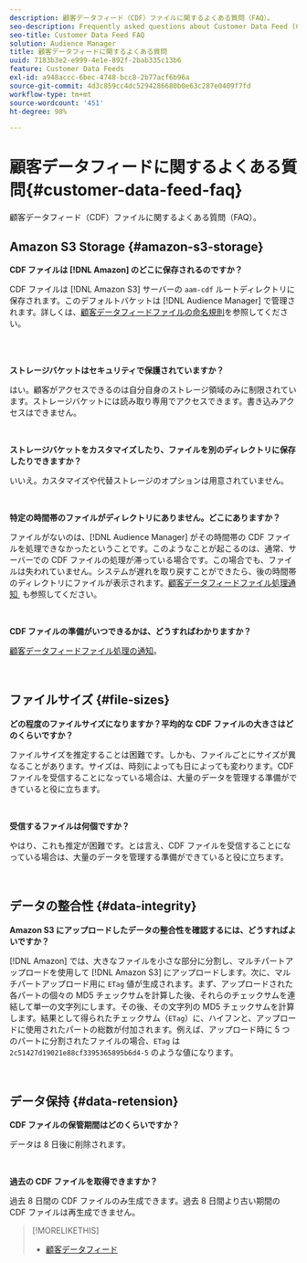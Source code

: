 ```yaml
---
description: 顧客データフィード（CDF）ファイルに関するよくある質問（FAQ）。
seo-description: Frequently asked questions about Customer Data Feed (CDF) files.
seo-title: Customer Data Feed FAQ
solution: Audience Manager
title: 顧客データフィードに関するよくある質問
uuid: 7183b3e2-e999-4e1e-892f-2bab335c13b6
feature: Customer Data Feeds
exl-id: a948accc-6bec-4748-bcc8-2b77acf6b96a
source-git-commit: 4d3c859cc4dc5294286680b0e63c287e0409f7fd
workflow-type: tm+mt
source-wordcount: '451'
ht-degree: 98%

---
```


# 顧客データフィードに関するよくある質問{#customer-data-feed-faq}

顧客データフィード（CDF）ファイルに関するよくある質問（FAQ）。

## Amazon S3 Storage {#amazon-s3-storage}

**CDF ファイルは [!DNL Amazon] のどこに保存されるのですか？**

CDF ファイルは [!DNL Amazon S3] サーバーの `aam-cdf` ルートディレクトリに保存されます。このデフォルトバケットは [!DNL Audience Manager] で管理されます。詳しくは、[顧客データフィードファイルの命名規則](../features/cdf-files.md#cdf-naming-conventions)を参照してください。

<br> 

**ストレージバケットはセキュリティで保護されていますか？**

はい。顧客がアクセスできるのは自分自身のストレージ領域のみに制限されています。ストレージバケットには読み取り専用でアクセスできます。書き込みアクセスはできません。

<br>

**ストレージバケットをカスタマイズしたり、ファイルを別のディレクトリに保存したりできますか？**

いいえ。カスタマイズや代替ストレージのオプションは用意されていません。

<br>

**特定の時間帯のファイルがディレクトリにありません。どこにありますか？**

ファイルがないのは、[!DNL Audience Manager] がその時間帯の CDF ファイルを処理できなかったということです。このようなことが起こるのは、通常、サーバーでの CDF ファイルの処理が滞っている場合です。この場合でも、ファイルは失われていません。システムが遅れを取り戻すことができたら、後の時間帯のディレクトリにファイルが表示されます。[&#x200B; 顧客データフィードファイル処理通知 &#x200B;](../features/cdf-files.md#cdf-file-processing-notifications) も参照してください。

<br>

**CDF ファイルの準備がいつできるかは、どうすればわかりますか？**

[顧客データフィードファイル処理の通知](../features/cdf-files.md#cdf-file-processing-notifications)。

<br>

## ファイルサイズ {#file-sizes}

**どの程度のファイルサイズになりますか？平均的な CDF ファイルの大きさはどのくらいですか？**

ファイルサイズを推定することは困難です。しかも、ファイルごとにサイズが異なることがあります。サイズは、時刻によっても日によっても変わります。CDF ファイルを受信することになっている場合は、大量のデータを管理する準備ができていると役に立ちます。

<br>

**受信するファイルは何個ですか？**

やはり、これも推定が困難です。とは言え、CDF ファイルを受信することになっている場合は、大量のデータを管理する準備ができていると役に立ちます。

<br>

## データの整合性 {#data-integrity}

**Amazon S3 にアップロードしたデータの整合性を確認するには、どうすればよいですか？**

[!DNL Amazon] では、大きなファイルを小さな部分に分割し、マルチパートアップロードを使用して [!DNL Amazon S3] にアップロードします。次に、マルチパートアップロード用に `ETag` 値が生成されます。まず、アップロードされた各パートの個々の MD5 チェックサムを計算した後、それらのチェックサムを連結して単一の文字列にします。その後、その文字列の MD5 チェックサムを計算します。結果として得られたチェックサム（`ETag`）に、ハイフンと、アップロードに使用されたパートの総数が付加されます。例えば、アップロード時に 5 つのパートに分割されたファイルの場合、`ETag` は `2c51427d19021e88cf3395365895b6d4-5` のような値になります。

<br>

## データ保持 {#data-retension}

**CDF ファイルの保管期間はどのくらいですか？**

データは 8 日後に削除されます。

<br>

**過去の CDF ファイルを取得できますか？**

過去 8 日間の CDF ファイルのみ生成できます。過去 8 日間より古い期間の CDF ファイルは再生成できません。

>[!MORELIKETHIS]
>
>* [顧客データフィード](../features/cdf-files.md)
